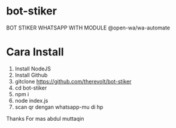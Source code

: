 # bot-stiker
BOT STIKER WHATSAPP WITH MODULE @open-wa/wa-automate

# Cara Install
1. Install NodeJS
2. Install Github
3. gitclone https://github.com/therevolt/bot-stiker
4. cd bot-stiker
5. npm i
6. node index.js
7. scan qr dengan whatsapp-mu di hp

Thanks For mas abdul muttaqin
